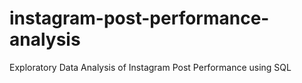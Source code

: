 # instagram-post-performance-analysis
Exploratory Data Analysis of Instagram Post Performance using SQL
